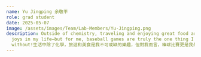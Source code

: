```yaml
---
name: Yu Jingping 余敬平
role: grad student
date: 2025-05-07
image: /assets/images/Team/Lab-Members/Yu-Jingping.png
description: Outside of chemistry, traveling and enjoying great food are essential
  joys in my life—but for me, baseball games are truly the one thing I can’t live
  without!生活中除了化學，旅遊和美食是我不可或缺的樂趣，但對我而言，棒球比賽更是我最無法割捨的一部分。⚾⚾⚾
---
```

